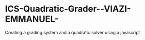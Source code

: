 # ICS-Quadratic-Grader--VIAZI-EMMANUEL-
Creating a grading system and a quadratic solver using a javascript 
